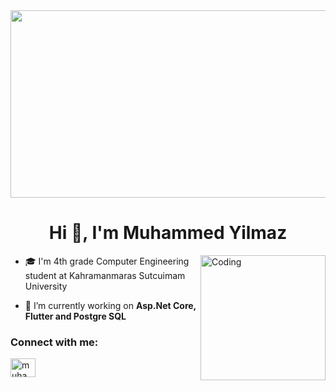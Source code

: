 <img height=300 width=1000 src="https://engineering.giphy.com/wp-content/uploads/2017/06/api.gif"/>
<h1 align="center">Hi 👋, I'm Muhammed Yilmaz</h1>
<img align="right" alt="Coding"  width=200 src="https://media0.giphy.com/media/LaVp0AyqR5bGsC5Cbm/200w.gif?cid=6c09b952slv1y4r4hvtnhy2ipow31h1avg5r2ty7onr85f82&ep=v1_gifs_search&rid=200w.gif&ct=g"/>

- 🎓 I'm 4th grade Computer Engineering student at Kahramanmaras Sutcuimam University
  
- 🔭 I’m currently working on **Asp.Net Core, Flutter and Postgre SQL**
  

<h3 align="left">Connect with me:</h3>
<p align="left">
<a href="https://linkedin.com/in/muhamm3dyilmaz" target="blank"><img align="center" src="https://raw.githubusercontent.com/rahuldkjain/github-profile-readme-generator/master/src/images/icons/Social/linked-in-alt.svg" alt="muhamm3dyilmaz" height="30" width="40" /></a>
</p>